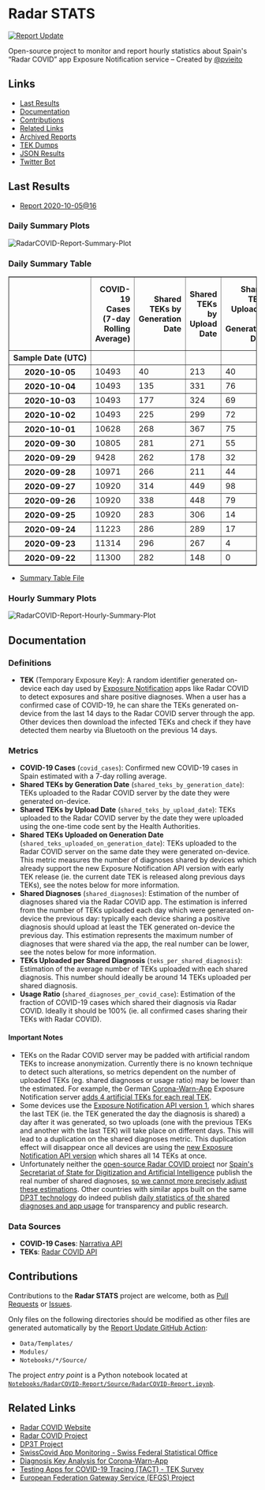 # Radar STATS

[![Report Update](https://github.com/Radar-STATS/Radar-STATS/workflows/Report%20Update/badge.svg?event=schedule)](https://github.com/Radar-STATS/Radar-STATS/blob/master/Notebooks/RadarCOVID-Report/Current/RadarCOVID-Report.ipynb)

Open-source project to monitor and report hourly statistics about Spain's “Radar COVID” app Exposure Notification service – Created by [@pvieito](https://twitter.com/pvieito)

## Links

- [Last Results](#last-results)
- [Documentation](#documentation)
- [Contributions](#contributions)
- [Related Links](#related-links)
- [Archived Reports](https://github.com/Radar-STATS/Radar-STATS/tree/master/Notebooks/RadarCOVID-Report)
- [TEK Dumps](https://github.com/Radar-STATS/Radar-STATS/tree/master/Data/TEKs)
- [JSON Results](https://raw.githubusercontent.com/pvieito/RadarCOVID-STATS/master/Data/Resources/Current/RadarCOVID-Report-Summary-Results.json)
- [Twitter Bot](https://twitter.com/radarcovidstats)

## Last Results

- [Report 2020-10-05@16](https://github.com/Radar-STATS/Radar-STATS/blob/master/Notebooks/RadarCOVID-Report/Current/RadarCOVID-Report.ipynb)

### Daily Summary Plots

![RadarCOVID-Report-Summary-Plot](https://github.com/Radar-STATS/Radar-STATS/raw/master/Data/Resources/Current/RadarCOVID-Report-Summary-Plots.png)

### Daily Summary Table

<table border="1" class="dataframe">
  <thead>
    <tr style="text-align: right;">
      <th></th>
      <th>COVID-19 Cases (7-day Rolling Average)</th>
      <th>Shared TEKs by Generation Date</th>
      <th>Shared TEKs by Upload Date</th>
      <th>Shared TEKs Uploaded on Generation Date</th>
      <th>Shared Diagnoses (Estimation)</th>
      <th>TEKs Uploaded per Shared Diagnosis</th>
      <th>Usage Ratio (Fraction of Cases Which Shared Diagnosis)</th>
    </tr>
    <tr>
      <th>Sample Date (UTC)</th>
      <th></th>
      <th></th>
      <th></th>
      <th></th>
      <th></th>
      <th></th>
      <th></th>
    </tr>
  </thead>
  <tbody>
    <tr>
      <th>2020-10-05</th>
      <td>10493</td>
      <td>40</td>
      <td>213</td>
      <td>40</td>
      <td>59</td>
      <td>3.61</td>
      <td>0.56%</td>
    </tr>
    <tr>
      <th>2020-10-04</th>
      <td>10493</td>
      <td>135</td>
      <td>331</td>
      <td>76</td>
      <td>78</td>
      <td>4.24</td>
      <td>0.74%</td>
    </tr>
    <tr>
      <th>2020-10-03</th>
      <td>10493</td>
      <td>177</td>
      <td>324</td>
      <td>69</td>
      <td>76</td>
      <td>4.26</td>
      <td>0.72%</td>
    </tr>
    <tr>
      <th>2020-10-02</th>
      <td>10493</td>
      <td>225</td>
      <td>299</td>
      <td>72</td>
      <td>72</td>
      <td>4.15</td>
      <td>0.69%</td>
    </tr>
    <tr>
      <th>2020-10-01</th>
      <td>10628</td>
      <td>268</td>
      <td>367</td>
      <td>75</td>
      <td>74</td>
      <td>4.96</td>
      <td>0.70%</td>
    </tr>
    <tr>
      <th>2020-09-30</th>
      <td>10805</td>
      <td>281</td>
      <td>271</td>
      <td>55</td>
      <td>51</td>
      <td>5.31</td>
      <td>0.47%</td>
    </tr>
    <tr>
      <th>2020-09-29</th>
      <td>9428</td>
      <td>262</td>
      <td>178</td>
      <td>32</td>
      <td>44</td>
      <td>4.05</td>
      <td>0.47%</td>
    </tr>
    <tr>
      <th>2020-09-28</th>
      <td>10971</td>
      <td>266</td>
      <td>211</td>
      <td>44</td>
      <td>54</td>
      <td>3.91</td>
      <td>0.49%</td>
    </tr>
    <tr>
      <th>2020-09-27</th>
      <td>10920</td>
      <td>314</td>
      <td>449</td>
      <td>98</td>
      <td>108</td>
      <td>4.16</td>
      <td>0.99%</td>
    </tr>
    <tr>
      <th>2020-09-26</th>
      <td>10920</td>
      <td>338</td>
      <td>448</td>
      <td>79</td>
      <td>110</td>
      <td>4.07</td>
      <td>1.01%</td>
    </tr>
    <tr>
      <th>2020-09-25</th>
      <td>10920</td>
      <td>283</td>
      <td>306</td>
      <td>14</td>
      <td>86</td>
      <td>3.56</td>
      <td>0.79%</td>
    </tr>
    <tr>
      <th>2020-09-24</th>
      <td>11223</td>
      <td>286</td>
      <td>289</td>
      <td>17</td>
      <td>89</td>
      <td>3.25</td>
      <td>0.79%</td>
    </tr>
    <tr>
      <th>2020-09-23</th>
      <td>11314</td>
      <td>296</td>
      <td>267</td>
      <td>4</td>
      <td>70</td>
      <td>3.81</td>
      <td>0.62%</td>
    </tr>
    <tr>
      <th>2020-09-22</th>
      <td>11300</td>
      <td>282</td>
      <td>148</td>
      <td>0</td>
      <td>55</td>
      <td>2.69</td>
      <td>0.49%</td>
    </tr>
  </tbody>
</table>

- [Summary Table File](https://github.com/Radar-STATS/Radar-STATS/blob/master/Data/Resources/Current/RadarCOVID-Report-Summary-Table.csv)

### Hourly Summary Plots

![RadarCOVID-Report-Hourly-Summary-Plot](https://github.com/Radar-STATS/Radar-STATS/raw/master/Data/Resources/Current/RadarCOVID-Report-Hourly-Summary-Plots.png)

## Documentation

### Definitions

- **TEK** (Temporary Exposure Key): A random identifier generated on-device each day used by [Exposure Notification](https://developer.apple.com/documentation/exposurenotification) apps like Radar COVID to detect exposures and share positive diagnoses. When a user has a confirmed case of COVID-19, he can share the TEKs generated on-device from the last 14 days to the Radar COVID server through the app. Other devices then download the infected TEKs and check if they have detected them nearby via Bluetooth on the previous 14 days.

### Metrics

- **COVID-19 Cases** (`covid_cases`): Confirmed new COVID-19 cases in Spain estimated with a 7-day rolling average.
- **Shared TEKs by Generation Date** (`shared_teks_by_generation_date`): TEKs uploaded to the Radar COVID server by the date they were generated on-device.
- **Shared TEKs by Upload Date** (`shared_teks_by_upload_date`): TEKs uploaded to the Radar COVID server by the date they were uploaded using the one-time code sent by the Health Authorities.
- **Shared TEKs Uploaded on Generation Date** (`shared_teks_uploaded_on_generation_date`): TEKs uploaded to the Radar COVID server on the same date they were generated on-device. This metric measures the number of diagnoses shared by devices which already support the new Exposure Notification API version with early TEK release (ie. the current date TEK is released along previous days TEKs), see the notes below for more information.
- **Shared Diagnoses** (`shared_diagnoses`): Estimation of the number of diagnoses shared via the Radar COVID app. The estimation is inferred from the number of TEKs uploaded each day which were generated on-device the previous day: typically each device sharing a positive diagnosis should upload at least the TEK generated on-device the previous day. This estimation represents the maximum number of diagnoses that were shared via the app, the real number can be lower, see the notes below for more information.
- **TEKs Uploaded per Shared Diagnosis** (`teks_per_shared_diagnosis`): Estimation of the average number of TEKs uploaded with each shared diagnosis. This number should ideally be around 14 TEKs uploaded per shared diagnosis.
- **Usage Ratio** (`shared_diagnoses_per_covid_case`): Estimation of the fraction of COVID-19 cases which shared their diagnosis via Radar COVID. Ideally it should be 100% (ie. all confirmed cases sharing their TEKs with Radar COVID).

#### Important Notes

- TEKs on the Radar COVID server may be padded with artificial random TEKs to increase anonymization. Currently there is no known technique to detect such alterations, so metrics dependent on the number of uploaded TEKs (eg. shared diagnoses or usage ratio) may be lower than the estimated. For example, the German [Corona-Warn-App](https://www.coronawarn.app/en/) Exposure Notification server [adds 4 artificial TEKs for each real TEK](https://github.com/sftcd/tek_transparency/issues/9).
- Some devices use the [Exposure Notification API version 1](https://developer.apple.com/documentation/bundleresources/information_property_list/enapiversion), which shares the last TEK (ie. the TEK generated the day the diagnosis is shared) a day after it was generated, so two uploads (one with the previous TEKs and another with the last TEK) will take place on different days. This will lead to a duplication on the shared diagnoses metric. This duplication effect will disappear once all devices are using the [new Exposure Notification API version](https://developer.apple.com/documentation/exposurenotification/enmanager/3583725-getdiagnosiskeys) which shares all 14 TEKs at once.
- Unfortunately neither the [open-source Radar COVID project](https://github.com/RadarCOVID) nor [Spain's Secretariat of State for Digitization and Artificial Intelligence](https://twitter.com/SEDIAgob?s=21) publish the real number of shared diagnoses, [so we cannot more precisely adjust these estimations](https://twitter.com/pvieito/status/1309205729891549184?s=21). Other countries with similar apps built on the same [DP3T technology](https://github.com/DP-3T) do indeed publish [daily statistics of the shared diagnoses and app usage](https://www.experimental.bfs.admin.ch/expstat/en/home/innovative-methods/swisscovid-app-monitoring.html) for transparency and public research.

### Data Sources

- **COVID-19 Cases**: [Narrativa API](https://covid19tracking.narrativa.com)
- **TEKs**: [Radar COVID API](https://radarcovid.gob.es/)

## Contributions

Contributions to the **Radar STATS** project are welcome, both as [Pull Requests](https://github.com/Radar-STATS/Radar-STATS/pulls) or [Issues](https://github.com/Radar-STATS/Radar-STATS/issues).

Only files on the following directories should be modified as other files are generated automatically by the [Report Update GitHub Action](https://github.com/Radar-STATS/Radar-STATS/blob/master/.github/workflows/report-update.yml):

- `Data/Templates/`
- `Modules/`
- `Notebooks/*/Source/`

The project _entry point_ is a Python notebook located at [`Notebooks/RadarCOVID-Report/Source/RadarCOVID-Report.ipynb`](https://github.com/Radar-STATS/Radar-STATS/blob/master/Notebooks/RadarCOVID-Report/Source/RadarCOVID-Report.ipynb).

## Related Links

- [Radar COVID Website](https://radarcovid.gob.es/)
- [Radar COVID Project](https://github.com/RadarCOVID)
- [DP3T Project](https://github.com/DP-3T)
- [SwissCovid App Monitoring - Swiss Federal Statistical Office](https://www.experimental.bfs.admin.ch/expstat/en/home/innovative-methods/swisscovid-app-monitoring.html)
- [Diagnosis Key Analysis for Corona-Warn-App](https://github.com/micb25/dka/blob/master/README.en.md)
- [Testing Apps for COVID-19 Tracing (TACT) - TEK Survey](https://down.dsg.cs.tcd.ie/tact/tek-counts/)
- [European Federation Gateway Service (EFGS) Project](https://github.com/eu-federation-gateway-service/efgs-federation-gateway)
